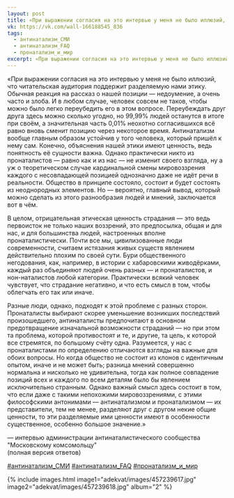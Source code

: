 ```yaml
---
layout: post
title: «При выражении согласия на это интервью у меня не было иллюзий, что читательская аудитория поддержит разделяемую нами этику»
vk: https://vk.com/wall-166188545_836
tags:
  - антинатализм_СМИ
  - антинатализм_FAQ
  - пронатализм_и_мир
excerpt: «При выражении согласия на это интервью у меня не было иллюзий, что читательская аудитория поддержит разделяемую нами этику. Обычная реакция на рассказ о нашей позиции — недоумение, а очень часто и злоба. И в любом случае, человек совсем не таков, чтобы можно было легко переубедить его в этом вопросе. ...
---
```

«При выражении согласия на это интервью у меня не было иллюзий, что читательская аудитория поддержит разделяемую нами этику. Обычная реакция на рассказ о нашей позиции — недоумение, а очень часто и злоба. И в любом случае, человек совсем не таков, чтобы можно было легко переубедить его в этом вопросе. Переубеждать друг друга здесь можно сколько угодно, но 99,99% людей останутся в итоге при своём, а значительная часть 0,01% неохотно согласившихся всё равно вновь сменит позицию через некоторое время. Антинатализм вообще главным образом устойчив у того человека, который пришёл к нему сам. Конечно, объяснения нашей этики имеют ценность, ведь понятность её сущности важна. Однако практически никто из пронаталистов — равно как и из нас — не изменит своего взгляда, ну а уж о теоретическом случае кардинальной смены мировоззрения каждого с несовпадающей позицией однозначно даже не идёт речи в реальности. Общество в принципе состояло, состоит и будет состоять из неоднородных элементов. Но — вероятно, главный вывод, который можно сделать из этого разнообразия людей и мнений, заключается вот в чём.

В целом, отрицательная этическая ценность страдания — это ведь первоисток не только наших воззрений, это предпосылка, общая и для нас, и для большинства людей, настроенных вполне пронаталистически. Почти все мы, цивилизованные люди современности, считаем истязания живых существ явлением действительно плохим по своей сути. Бури общественного негодования, как, например, в истории с хабаровскими живодёрками, каждый раз объединяют людей очень разных — и пронаталистов, и нон-наталистов любой категории. Практически всякий человек чувствует, что страдание негативно, и что есть смысл в том, чтобы облегчать его так или иначе.

Разные люди, однако, подходят к этой проблеме с разных сторон. Пронаталисты выбирают скорее уменьшение возникших последствий произошедшего, антинаталисты предпочитают в основном предотвращение изначальной возможности страданий — но при этом та проблема, которой противостоят и те, и другие, та цель, к которой все стремятся, по большому счёту одна. Разумеется, у нас с пронаталистами по определению отличаются взгляды на важные для обоих вопросы. Но когда общество не состоит из клонов с идентичным опытом, иначе и не может быть; разница мнений совершенно нормальна и нисколько не удивительна, тогда как полное совпадение позиций всех и каждого по всем деталям было бы явлением исключительно странным. Однако важный смысл здесь состоит в том, что если даже с такими непохожими мировоззрениями, с этими философскими антонимами — антинатализмом и пронатализмом — их представители, тем не менее, разделяют друг с другом некие общие ценности, то эти разделяемые ими ценности имеют в особенности существенное, особенно большое значение.»

— интервью администрации антинаталистического сообщества "Московскому комсомольцу"<br>
(полная версия ответов)

[#антинатализм_СМИ](poisk.html#антинатализм_СМИ)
[#антинатализм_FAQ](poisk.html#антинатализм_FAQ)
[#пронатализм_и_мир](poisk.html#пронатализм_и_мир)

{% include images.html image1="adekvat/images/457239617.jpg" image2="adekvat/images/457239618.jpg" album="2" %}